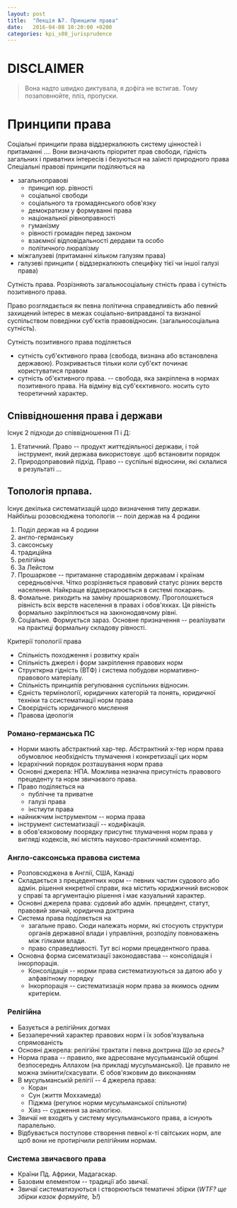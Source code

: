 ```yaml
---
layout: post
title:  "Лекція №7. Принципи права"
date:   2016-04-08 10:20:00 +0200
categories: kpi_s08_jurisprudence
---
```

# DISCLAIMER
> Вона надто швидко диктувала, я дофіга не встигав. Тому позаповнюйте, пліз, пропуски.


# Принципи права

Соціальні принципи права віддзеркалюють систему цінностей і притаманні .... Вони визначають пріоритет прав свободи, гідність загальних і приватних інтересів і безуються на заїисті природного права
Спеціальні правові принципи поділяються на

- загальноправові 
  - принцип юр. рівності
  - соціальної свободи
  - соціального та громадянського обов'язку
  - демократизм у формуванні права
  - національної рівноправності
  - гуманізму
  - рівності громадян перед законом
  - взаємної відповідальності дердави та особо
  - політичного люралізму
- міжгалузеві (притаманні кільком галузям права)
- галузеві принципи ( віддзеркалюють специфіку тієї чи іншої галузі права)

Сутність права.
Розрізняють загальносоціальну стність права і сутність позитивного права.

Право розглядається як певна політична справедливість або певний захищений інтерес в межах соціально-виправданої та визнаної суспільством поведінки суб'єктів правовідносин. (загальносоціальна сутність). 

Сутність позитивного права поділяється
  - сутність суб'єктивного права (свобода, визнана або встановлена державою). Розкривається тільки коли суб'єкт починає користуватися правом
  - сутність об'єктивного права. -- свобода, яка закріплена в нормах позитивного права. На відміну від суб'єєктивного. носить суто теоретичний характер.

## Співвідношення права і держави
Існує 2 підходи до співвідношення П і Д:

1. Етатичний. Право -- продукт життєдіяльносі держави, і той інструмент, який держава використовує .щоб встановити порядок
2. Природоправовий підхід. Право -- суспільні відносини, які склалися в результаті ...

## Топологія прпава.
Існує декілька систематизацій щодо визначення типу держави. Найбільш розовсюджена топологія -- поіл держав на 4 родини

1. Поділ держав на 4 родини
  1. англо-германську
  2. саксонську
  3. традиційна
  4. релігійна
2. За Лейстом
  1. Прошаркове -- притаманне стародавнім державам і країнам середньовіччя. Чітко розрізняється правовий статус різних верств населення. Найкраще віддзеркалюється в системі покарань.
  2. Фомальне. риходить на заміну прошарковому. Проголошкється рівність всіх верств населення в правах і обов'яхках. Ця рівність формально закріплюється на закнонодавчому рівні.
  3. Соціальне. Формується зараз. Основне призначення -- реалізувати на практиці формальну складову рівності.

Критерії топології права

- Спільність походження і розвитку країн
- Спільність джерел і форм закріплення правових норм
- Структкрна гідність (ВТФ) і система побудови нормативно-правового матеріалу.
- Спільність принципів регулювання суспільних відносин.
- Єдність термінології, юридичних категорій та понять, юридичної техніки та ссистематиації норм права
- Своєрідність юридичного мислення
- Правова ідеологія

### Романо-германська ПС
- Норми мають абстрактний хар-тер. Абстрактний х-тер норм права обумовлює необхідність тлумачення і конкретизації цих норм
- Ієрархічний порядок розташування норм права
- Основні джерела: НПА. Можлива незначна присутність правового прецеденту та норм звичаєвого права.
- Право поділяється на 
  - публічне та приватне
  - галузі права
  - інстиути права
- найнижчим інструментом -- норма права
- інструмент систематизації -- кодифікація.
- в обов'єязковому поорядку присутнє тлумачення норм права у вигляді кодексів, які містять науково-практичний коментар.

### Англо-саксонська правова система
- Розповсюджена в Англії, США, Канаді
- Складається з прецедентних норм -- певних частин судового або адмін. рішення кнкретної справи, яка містить юриджичний висновок у справі та аргументацію рішення і має казуальний характер.
- Основні джерела права: судовий або адмін. прецедент, статут, правовий звичай, юридична доктрина
- Система права поділяється на
  - загальне право. Сюди належать норми, які стосують структури органів державної влади і управління, розподілу повноважень між гілками влади.
  - право справедливості. Тут всі норми прецедентного права.
- Основна форма сисематизації законодавстава -- консолідація і інкорпорація. 
  - Консолідація -- норми права систематизуються за датою або у алфавітному порядку
  - Інкорпорація -- систематизація норм права за якимось одним критерієм.

###  Релігійна
- Базується а релігійних догмах
- Беззаперечний характер правових норм і їх зобов'язувальна спрямованість
- Основні джерела: релігійні трактати і певна доктрина _Що за єресь?_
- Норма права -- правило, яке адресоване мусульманській общині безпосереднь Аллахом (на прикладі мусульманської). Це правило  не можна змінити/скасувати. Є обов'язковим до виконанням
- В мусульманській релігії -- 4 джерела права:
  - Коран
  - Сун (життя Моххамеда)
  - Піджма (регулює норми мусульманської спільноти)
  - Хіяз -- судження за аналогією.
- Звичаї не входять у систему мусульманського права, а існують паралельно.
- Відбувається поступове створення певної к-ті світських норм, але щоб вони не протирічили релігійним нормам.

### Система звичаєвого права
- Країни Пд. Африки, Мадагаскар.
- Базовим елементом -- традиції або звичаї.
- Звичаї систематизуються і створюються тематичні збірки (_WTF? ще збірки казок формуйте, Ъ!_)

